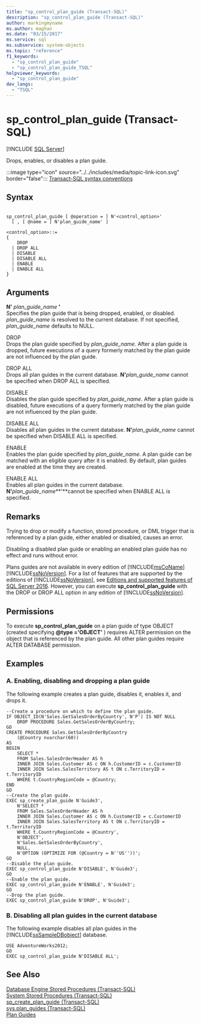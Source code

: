 ```yaml
---
title: "sp_control_plan_guide (Transact-SQL)"
description: "sp_control_plan_guide (Transact-SQL)"
author: markingmyname
ms.author: maghan
ms.date: "03/15/2017"
ms.service: sql
ms.subservice: system-objects
ms.topic: "reference"
f1_keywords:
  - "sp_control_plan_guide"
  - "sp_control_plan_guide_TSQL"
helpviewer_keywords:
  - "sp_control_plan_guide"
dev_langs:
  - "TSQL"
---
```

# sp_control_plan_guide (Transact-SQL)
[!INCLUDE [SQL Server](../../includes/applies-to-version/sqlserver.md)]

  Drops, enables, or disables a plan guide.  
  
 :::image type="icon" source="../../includes/media/topic-link-icon.svg" border="false"::: [Transact-SQL syntax conventions](../../t-sql/language-elements/transact-sql-syntax-conventions-transact-sql.md)  
  
## Syntax  
  
```  
  
sp_control_plan_guide [ @operation = ] N'<control_option>'  
  [ , [ @name = ] N'plan_guide_name' ]  
  
<control_option>::=  
{   
    DROP   
  | DROP ALL  
  | DISABLE  
  | DISABLE ALL  
  | ENABLE   
  | ENABLE ALL  
}  
```  
  
## Arguments  
 **N'** _plan_guide_name_ **'**  
 Specifies the plan guide that is being dropped, enabled, or disabled. *plan_guide_name* is resolved to the current database. If not specified, *plan_guide_name* defaults to NULL.  
  
 DROP  
 Drops the plan guide specified by *plan_guide_name*. After a plan guide is dropped, future executions of a query formerly matched by the plan guide are not influenced by the plan guide.  
  
 DROP ALL  
 Drops all plan guides in the current database. **N'**_plan_guide_name_ cannot be specified when DROP ALL is specified.  
  
 DISABLE  
 Disables the plan guide specified by *plan_guide_name*. After a plan guide is disabled, future executions of a query formerly matched by the plan guide are not influenced by the plan guide.  
  
 DISABLE ALL  
 Disables all plan guides in the current database. **N'**_plan_guide_name_ cannot be specified when DISABLE ALL is specified.  
  
 ENABLE  
 Enables the plan guide specified by *plan_guide_name*. A plan guide can be matched with an eligible query after it is enabled. By default, plan guides are enabled at the time they are created.  
  
 ENABLE ALL  
 Enables all plan guides in the current database. **N'**_plan_guide_name_**'**cannot be specified when ENABLE ALL is specified.  
  
## Remarks  
 Trying to drop or modify a function, stored procedure, or DML trigger that is referenced by a plan guide, either enabled or disabled, causes an error.  
  
 Disabling a disabled plan guide or enabling an enabled plan guide has no effect and runs without error.  
  
 Plans guides are not available in every edition of [!INCLUDE[msCoName](../../includes/msconame-md.md)] [!INCLUDE[ssNoVersion](../../includes/ssnoversion-md.md)]. For a list of features that are supported by the editions of [!INCLUDE[ssNoVersion](../../includes/ssnoversion-md.md)], see [Editions and supported features of SQL Server 2016](../../sql-server/editions-and-components-of-sql-server-2016.md). However, you can execute **sp_control_plan_guide** with the DROP or DROP ALL option in any edition of [!INCLUDE[ssNoVersion](../../includes/ssnoversion-md.md)].  
  
## Permissions  
 To execute **sp_control_plan_guide** on a plan guide of type OBJECT (created specifying **@type ='**OBJECT**'** ) requires ALTER permission on the object that is referenced by the plan guide. All other plan guides require ALTER DATABASE permission.  
  
## Examples  
  
### A. Enabling, disabling and dropping a plan guide  
 The following example creates a plan guide, disables it, enables it, and drops it.  
  
```  
--Create a procedure on which to define the plan guide.  
IF OBJECT_ID(N'Sales.GetSalesOrderByCountry', N'P') IS NOT NULL  
    DROP PROCEDURE Sales.GetSalesOrderByCountry;  
GO  
CREATE PROCEDURE Sales.GetSalesOrderByCountry   
    (@Country nvarchar(60))  
AS  
BEGIN  
    SELECT *  
    FROM Sales.SalesOrderHeader AS h   
    INNER JOIN Sales.Customer AS c ON h.CustomerID = c.CustomerID  
    INNER JOIN Sales.SalesTerritory AS t ON c.TerritoryID = t.TerritoryID  
    WHERE t.CountryRegionCode = @Country;  
END  
GO  
--Create the plan guide.  
EXEC sp_create_plan_guide N'Guide3',  
    N'SELECT *  
    FROM Sales.SalesOrderHeader AS h   
    INNER JOIN Sales.Customer AS c ON h.CustomerID = c.CustomerID  
    INNER JOIN Sales.SalesTerritory AS t ON c.TerritoryID = t.TerritoryID  
    WHERE t.CountryRegionCode = @Country',  
    N'OBJECT',  
    N'Sales.GetSalesOrderByCountry',  
    NULL,  
    N'OPTION (OPTIMIZE FOR (@Country = N''US''))';  
GO  
--Disable the plan guide.  
EXEC sp_control_plan_guide N'DISABLE', N'Guide3';  
GO  
--Enable the plan guide.  
EXEC sp_control_plan_guide N'ENABLE', N'Guide3';  
GO  
--Drop the plan guide.  
EXEC sp_control_plan_guide N'DROP', N'Guide3';  
```  
  
### B. Disabling all plan guides in the current database  
 The following example disables all plan guides in the [!INCLUDE[ssSampleDBobject](../../includes/sssampledbobject-md.md)] database.  
  
```  
USE AdventureWorks2012;  
GO  
EXEC sp_control_plan_guide N'DISABLE ALL';  
```  
  
## See Also  
 [Database Engine Stored Procedures &#40;Transact-SQL&#41;](../../relational-databases/system-stored-procedures/database-engine-stored-procedures-transact-sql.md)   
 [System Stored Procedures &#40;Transact-SQL&#41;](../../relational-databases/system-stored-procedures/system-stored-procedures-transact-sql.md)   
 [sp_create_plan_guide &#40;Transact-SQL&#41;](../../relational-databases/system-stored-procedures/sp-create-plan-guide-transact-sql.md)   
 [sys.plan_guides &#40;Transact-SQL&#41;](../../relational-databases/system-catalog-views/sys-plan-guides-transact-sql.md)   
 [Plan Guides](../../relational-databases/performance/plan-guides.md)  
  
